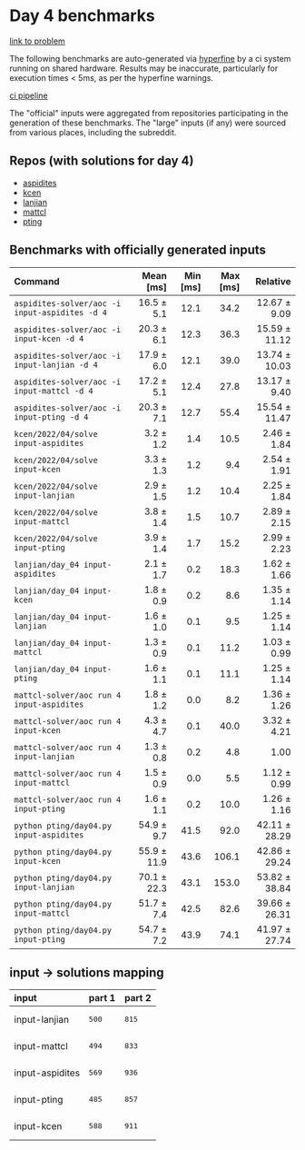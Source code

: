 # Day 4 benchmarks

[link to problem](http://adventofcode.com/2022/day/4)

The following benchmarks are auto-generated via [hyperfine](https://github.com/sharkdp/hyperfine) by a ci system running on shared hardware. Results may be inaccurate, particularly for execution times < 5ms, as per the hyperfine warnings.

[ci pipeline](http://ci.papercode.net:8080/teams/aoc2022/pipelines/aoc-compare-2022)

The "official" inputs were aggregated from repositories participating in the generation of these benchmarks. The "large" inputs (if any) were sourced from various places, including the subreddit.

## Repos (with solutions for day 4)


- [aspidites](https://github.com/aspidites/aoc2022)
- [kcen](https://github.com/kcen/AdventOfCode)
- [lanjian](https://github.com/LanJian/aoc-2022)
- [mattcl](https://github.com/mattcl/aoc2022)
- [pting](https://github.com/pting/aoc2022)

## Benchmarks with officially generated inputs
| Command | Mean [ms] | Min [ms] | Max [ms] | Relative |
|:---|---:|---:|---:|---:|
| `aspidites-solver/aoc -i input-aspidites -d 4` | 16.5 ± 5.1 | 12.1 | 34.2 | 12.67 ± 9.09 |
| `aspidites-solver/aoc -i input-kcen -d 4` | 20.3 ± 6.1 | 12.3 | 36.3 | 15.59 ± 11.12 |
| `aspidites-solver/aoc -i input-lanjian -d 4` | 17.9 ± 6.0 | 12.1 | 39.0 | 13.74 ± 10.03 |
| `aspidites-solver/aoc -i input-mattcl -d 4` | 17.2 ± 5.1 | 12.4 | 27.8 | 13.17 ± 9.40 |
| `aspidites-solver/aoc -i input-pting -d 4` | 20.3 ± 7.1 | 12.7 | 55.4 | 15.54 ± 11.47 |
| `kcen/2022/04/solve input-aspidites` | 3.2 ± 1.2 | 1.4 | 10.5 | 2.46 ± 1.84 |
| `kcen/2022/04/solve input-kcen` | 3.3 ± 1.3 | 1.2 | 9.4 | 2.54 ± 1.91 |
| `kcen/2022/04/solve input-lanjian` | 2.9 ± 1.5 | 1.2 | 10.4 | 2.25 ± 1.84 |
| `kcen/2022/04/solve input-mattcl` | 3.8 ± 1.4 | 1.5 | 10.7 | 2.89 ± 2.15 |
| `kcen/2022/04/solve input-pting` | 3.9 ± 1.4 | 1.7 | 15.2 | 2.99 ± 2.23 |
| `lanjian/day_04 input-aspidites` | 2.1 ± 1.7 | 0.2 | 18.3 | 1.62 ± 1.66 |
| `lanjian/day_04 input-kcen` | 1.8 ± 0.9 | 0.2 | 8.6 | 1.35 ± 1.14 |
| `lanjian/day_04 input-lanjian` | 1.6 ± 1.0 | 0.1 | 9.5 | 1.25 ± 1.14 |
| `lanjian/day_04 input-mattcl` | 1.3 ± 0.9 | 0.1 | 11.2 | 1.03 ± 0.99 |
| `lanjian/day_04 input-pting` | 1.6 ± 1.1 | 0.1 | 11.1 | 1.25 ± 1.14 |
| `mattcl-solver/aoc run 4 input-aspidites` | 1.8 ± 1.2 | 0.0 | 8.2 | 1.36 ± 1.26 |
| `mattcl-solver/aoc run 4 input-kcen` | 4.3 ± 4.7 | 0.1 | 40.0 | 3.32 ± 4.21 |
| `mattcl-solver/aoc run 4 input-lanjian` | 1.3 ± 0.8 | 0.2 | 4.8 | 1.00 |
| `mattcl-solver/aoc run 4 input-mattcl` | 1.5 ± 0.9 | 0.0 | 5.5 | 1.12 ± 0.99 |
| `mattcl-solver/aoc run 4 input-pting` | 1.6 ± 1.1 | 0.2 | 10.0 | 1.26 ± 1.16 |
| `python pting/day04.py input-aspidites` | 54.9 ± 9.7 | 41.5 | 92.0 | 42.11 ± 28.29 |
| `python pting/day04.py input-kcen` | 55.9 ± 11.9 | 43.6 | 106.1 | 42.86 ± 29.24 |
| `python pting/day04.py input-lanjian` | 70.1 ± 22.3 | 43.1 | 153.0 | 53.82 ± 38.84 |
| `python pting/day04.py input-mattcl` | 51.7 ± 7.4 | 42.5 | 82.6 | 39.66 ± 26.31 |
| `python pting/day04.py input-pting` | 54.7 ± 7.2 | 43.9 | 74.1 | 41.97 ± 27.74 |

## input -> solutions mapping
|input|part 1|part 2|
|:---|:---|:---|
|input-lanjian|<pre>500</pre>|<pre>815</pre>|
|input-mattcl|<pre>494</pre>|<pre>833</pre>|
|input-aspidites|<pre>569</pre>|<pre>936</pre>|
|input-pting|<pre>485</pre>|<pre>857</pre>|
|input-kcen|<pre>588</pre>|<pre>911</pre>|
